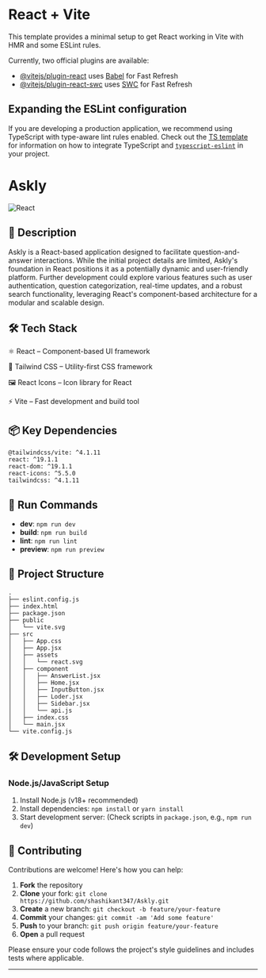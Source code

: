 # React + Vite

This template provides a minimal setup to get React working in Vite with HMR and some ESLint rules.

Currently, two official plugins are available:

- [@vitejs/plugin-react](https://github.com/vitejs/vite-plugin-react/blob/main/packages/plugin-react) uses [Babel](https://babeljs.io/) for Fast Refresh
- [@vitejs/plugin-react-swc](https://github.com/vitejs/vite-plugin-react/blob/main/packages/plugin-react-swc) uses [SWC](https://swc.rs/) for Fast Refresh

## Expanding the ESLint configuration

If you are developing a production application, we recommend using TypeScript with type-aware lint rules enabled. Check out the [TS template](https://github.com/vitejs/vite/tree/main/packages/create-vite/template-react-ts) for information on how to integrate TypeScript and [`typescript-eslint`](https://typescript-eslint.io) in your project.


# Askly

![React](https://img.shields.io/badge/-React-blue?logo=react&logoColor=white)

## 📝 Description

Askly is a React-based application designed to facilitate question-and-answer interactions. While the initial project details are limited, Askly's foundation in React positions it as a potentially dynamic and user-friendly platform. Further development could explore various features such as user authentication, question categorization, real-time updates, and a robust search functionality, leveraging React's component-based architecture for a modular and scalable design.

## 🛠️ Tech Stack
⚛️ React – Component-based UI framework

🎨 Tailwind CSS – Utility-first CSS framework

🖼 React Icons – Icon library for React

⚡ Vite – Fast development and build tool


## 📦 Key Dependencies

```
@tailwindcss/vite: ^4.1.11
react: ^19.1.1
react-dom: ^19.1.1
react-icons: ^5.5.0
tailwindcss: ^4.1.11
```

## 🚀 Run Commands

- **dev**: `npm run dev`
- **build**: `npm run build`
- **lint**: `npm run lint`
- **preview**: `npm run preview`


## 📁 Project Structure

```
.
├── eslint.config.js
├── index.html
├── package.json
├── public
│   └── vite.svg
├── src
│   ├── App.css
│   ├── App.jsx
│   ├── assets
│   │   └── react.svg
│   ├── component
│   │   ├── AnswerList.jsx
│   │   ├── Home.jsx
│   │   ├── InputButton.jsx
│   │   ├── Loder.jsx
│   │   ├── Sidebar.jsx
│   │   └── api.js
│   ├── index.css
│   └── main.jsx
└── vite.config.js
```

## 🛠️ Development Setup

### Node.js/JavaScript Setup
1. Install Node.js (v18+ recommended)
2. Install dependencies: `npm install` or `yarn install`
3. Start development server: (Check scripts in `package.json`, e.g., `npm run dev`)


## 👥 Contributing

Contributions are welcome! Here's how you can help:

1. **Fork** the repository
2. **Clone** your fork: `git clone https://github.com/shashikant347/Askly.git`
3. **Create** a new branch: `git checkout -b feature/your-feature`
4. **Commit** your changes: `git commit -am 'Add some feature'`
5. **Push** to your branch: `git push origin feature/your-feature`
6. **Open** a pull request

Please ensure your code follows the project's style guidelines and includes tests where applicable.

---

